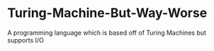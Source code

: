 # Turing-Machine-But-Way-Worse
A programming language which is based off of Turing Machines but supports I/O
